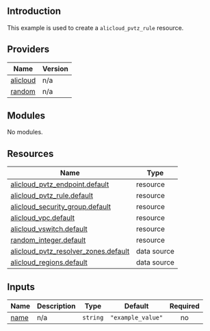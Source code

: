 <!-- BEGIN_TF_DOCS -->
## Introduction

This example is used to create a `alicloud_pvtz_rule` resource.

## Providers

| Name | Version |
|------|---------|
| <a name="provider_alicloud"></a> [alicloud](#provider\_alicloud) | n/a |
| <a name="provider_random"></a> [random](#provider\_random) | n/a |

## Modules

No modules.

## Resources

| Name | Type |
|------|------|
| [alicloud_pvtz_endpoint.default](https://registry.terraform.io/providers/aliyun/alicloud/latest/docs/resources/pvtz_endpoint) | resource |
| [alicloud_pvtz_rule.default](https://registry.terraform.io/providers/aliyun/alicloud/latest/docs/resources/pvtz_rule) | resource |
| [alicloud_security_group.default](https://registry.terraform.io/providers/aliyun/alicloud/latest/docs/resources/security_group) | resource |
| [alicloud_vpc.default](https://registry.terraform.io/providers/aliyun/alicloud/latest/docs/resources/vpc) | resource |
| [alicloud_vswitch.default](https://registry.terraform.io/providers/aliyun/alicloud/latest/docs/resources/vswitch) | resource |
| [random_integer.default](https://registry.terraform.io/providers/hashicorp/random/latest/docs/resources/integer) | resource |
| [alicloud_pvtz_resolver_zones.default](https://registry.terraform.io/providers/aliyun/alicloud/latest/docs/data-sources/pvtz_resolver_zones) | data source |
| [alicloud_regions.default](https://registry.terraform.io/providers/aliyun/alicloud/latest/docs/data-sources/regions) | data source |

## Inputs

| Name | Description | Type | Default | Required |
|------|-------------|------|---------|:--------:|
| <a name="input_name"></a> [name](#input\_name) | n/a | `string` | `"example_value"` | no |
<!-- END_TF_DOCS -->    